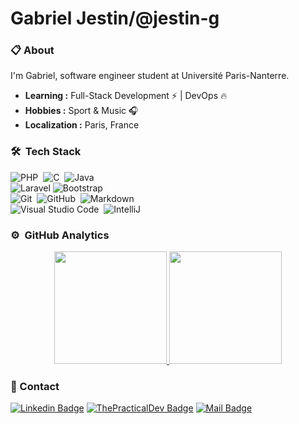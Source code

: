 # Gabriel Jestin/@jestin-g


### 📋 About
I'm Gabriel, software engineer student at Université Paris-Nanterre.
-  **Learning :** Full-Stack Development :zap: | DevOps :fire:	
-  **Hobbies :** Sport & Music :headphones:
-  **Localization :** Paris, France


### 🛠 &nbsp;Tech Stack

![PHP](https://img.shields.io/badge/-PHP-333333?style=flat&logo=php)&nbsp;
![C](https://img.shields.io/badge/-C-333333?style=flat&logo=c)&nbsp;
![Java](https://img.shields.io/badge/-Java-333333?style=flat&logo=Java)&nbsp;\
![Laravel](https://img.shields.io/badge/-Laravel-333333?style=flat&logo=laravel)
![Bootstrap](https://img.shields.io/badge/-Bootstrap-333333?style=flat&logo=bootstrap&)\
![Git](https://img.shields.io/badge/-Git-333333?style=flat&logo=git)&nbsp;
![GitHub](https://img.shields.io/badge/-GitHub-333333?style=flat&logo=github)&nbsp;
![Markdown](https://img.shields.io/badge/-Markdown-333333?style=flat&logo=markdown)\
![Visual Studio Code](https://img.shields.io/badge/-Visual%20Studio%20Code-333333?style=flat&logo=visual-studio-code&logoColor=007ACC)&nbsp;
![IntelliJ](https://img.shields.io/badge/-IntelliJ%20IDEA-333333?style=flat&logo=intellij-idea)&nbsp;


### ⚙️ &nbsp;GitHub Analytics

<p align="center">
<a href="https://github.com/jestin-g">
  <img height="180em" src="https://github-readme-stats-eight-theta.vercel.app/api?username=jestin-g&show_icons=true&theme=vue-dark&include_all_commits=true&count_private=true" />
  <img height="180em" src="https://github-readme-stats-eight-theta.vercel.app/api/top-langs/?username=jestin-g&layout=compact&exclude_lang=java+r&theme=vue-dark" />
</a>
</p>

### 📮 Contact
[![Linkedin Badge](https://img.shields.io/badge/-Gabriel%20Jestin-blue?style=flat-square&logo=Linkedin&logoColor=white&link=https://www.linkedin.com/in/ra%C3%BAl-pirac%C3%A9s-alastuey-137569a5/)](https://www.linkedin.com/in/ra%C3%BAl-pirac%C3%A9s-alastuey-137569a5/)
[![ThePracticalDev Badge](https://img.shields.io/badge/-@gabj-0A0A0A?style=flat-square&labelColor=black&logo=dev.to&link=https://dev.to/gabj)](https://dev.to/gabj)
[![Mail Badge](https://img.shields.io/badge/-jestingabriel@gmail.com-c14438?style=flat-square&logo=Gmail&logoColor=white&link=mailto:jestingabriel@gmail.com)](mailto:jestingabriel@gmail.com)

